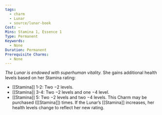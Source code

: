 ```yaml
---
tags:
  - charm
  - Lunar
  - source/lunar-book
Cost: —
Mins: Stamina 1, Essence 1
Type: Permanent
Keywords:
  - None
Duration: Permanent
Prerequisite Charms:
  - None
---
```

*The Lunar is endowed with superhuman vitality.*
She gains additional health levels based on her Stamina rating: 
- [[Stamina]] 1-2: Two −2 levels. 
- [[Stamina]] 3-4: Two −2 levels and one −4 level. 
- [[Stamina]] 5: Two −2 levels and two −4 levels.
This Charm may be purchased ([[Stamina]]) times. If the Lunar’s [[Stamina]] increases, her health levels change to reflect her new rating.